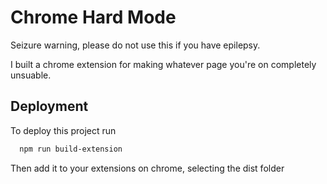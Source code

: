 # Chrome Hard Mode

Seizure warning, please do not use this if you have epilepsy.

I built a chrome extension for making whatever page you're on completely unsuable.

## Deployment

To deploy this project run

```bash
  npm run build-extension
```

Then add it to your extensions on chrome, selecting the dist folder
